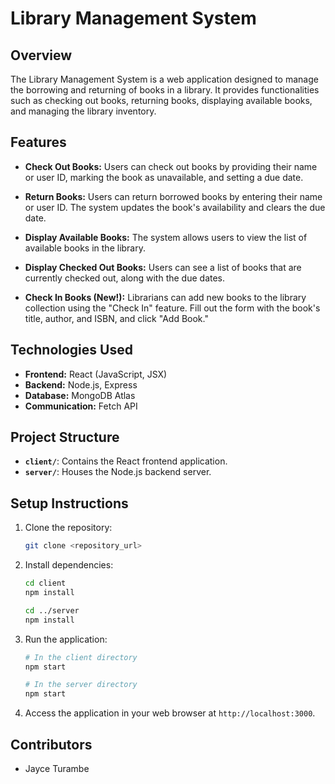 # Library Management System

## Overview

The Library Management System is a web application designed to manage the borrowing and returning of books in a library. It provides functionalities such as checking out books, returning books, displaying available books, and managing the library inventory.

## Features

- **Check Out Books:** Users can check out books by providing their name or user ID, marking the book as unavailable, and setting a due date.

- **Return Books:** Users can return borrowed books by entering their name or user ID. The system updates the book's availability and clears the due date.

- **Display Available Books:** The system allows users to view the list of available books in the library.

- **Display Checked Out Books:** Users can see a list of books that are currently checked out, along with the due dates.

- **Check In Books (New!):** Librarians can add new books to the library collection using the "Check In" feature. Fill out the form with the book's title, author, and ISBN, and click "Add Book."

## Technologies Used

- **Frontend:** React (JavaScript, JSX)
- **Backend:** Node.js, Express
- **Database:** MongoDB Atlas
- **Communication:** Fetch API

## Project Structure

- **`client/`**: Contains the React frontend application.
- **`server/`**: Houses the Node.js backend server.

## Setup Instructions

1. Clone the repository:

    ```bash
    git clone <repository_url>
    ```

2. Install dependencies:

    ```bash
    cd client
    npm install

    cd ../server
    npm install
    ```

3. Run the application:

    ```bash
    # In the client directory
    npm start

    # In the server directory
    npm start
    ```

4. Access the application in your web browser at `http://localhost:3000`.

## Contributors

- Jayce Turambe




